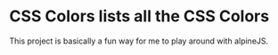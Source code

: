 # CSS Colors lists all the CSS Colors

This project is basically a fun way for me to play around with alpineJS.

